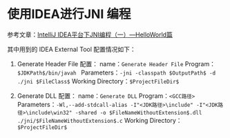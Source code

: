 # 使用IDEA进行JNI 编程

参考文章：[IntelliJ IDEA平台下JNI编程（一）—HelloWorld篇](http://blog.csdn.net/huachao1001/article/details/53906237)

其中用到的 IDEA External Tool 配置情况如下：

1. Generate Header File 配置：
name：`Generate Header File` 
Program：`$JDKPath$/bin/javah `
Parameters：`-jni -classpath $OutputPath$ -d ./jni $FileClass$`
Working Directory：`$ProjectFileDir$`

2. Generate DLL 配置：
name：`Generate DLL` 
Program：`<GCC路径> `
Parameters：`-Wl,--add-stdcall-alias -I"<JDK路径>\include" -I"<JDK路径>\include\win32" -shared -o $FileNameWithoutExtension$.dll ./jni/$FileNameWithoutExtension$.c`
Working Directory：`$ProjectFileDir$`

